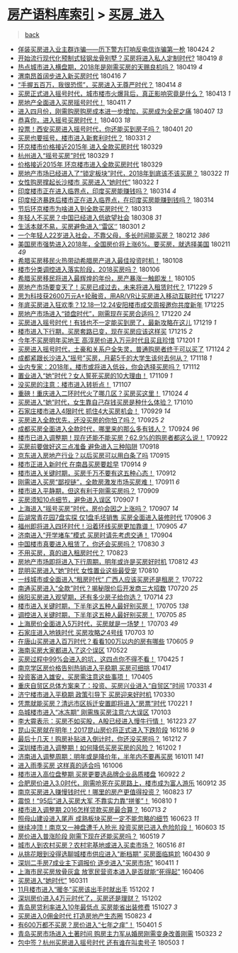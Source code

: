 [房产语料库索引](../../README.md)  > [买房_进入](买房_进入.md)
====
> [back](../README.md)

- [佯装买房进入业主群诈骗——历下警方打响反电信诈骗第一枪](http://jkwz.applinzi.com/ittc/7095560722237096966.html#%E4%BD%AF%E8%A3%85%E4%B9%B0%E6%88%BF%E8%BF%9B%E5%85%A5%E4%B8%9A%E4%B8%BB%E7%BE%A4%E8%AF%88%E9%AA%97%E2%80%94%E2%80%94%E5%8E%86%E4%B8%8B%E8%AD%A6%E6%96%B9%E6%89%93%E5%93%8D%E5%8F%8D%E7%94%B5%E4%BF%A1%E8%AF%88%E9%AA%97%E7%AC%AC%E4%B8%80%E6%9E%AA) 180424 *2* 
- [开始流行现代化预制式轻钢龙骨别墅？买房将进入私人定制时代?](http://jkwz.applinzi.com/ittc/7093630608859464721.html#%E5%BC%80%E5%A7%8B%E6%B5%81%E8%A1%8C%E7%8E%B0%E4%BB%A3%E5%8C%96%E9%A2%84%E5%88%B6%E5%BC%8F%E8%BD%BB%E9%92%A2%E9%BE%99%E9%AA%A8%E5%88%AB%E5%A2%85%EF%BC%9F%E4%B9%B0%E6%88%BF%E5%B0%86%E8%BF%9B%E5%85%A5%E7%A7%81%E4%BA%BA%E5%AE%9A%E5%88%B6%E6%97%B6%E4%BB%A3%3F) 180419 *8* 
- [热点城市进入横盘期，2018年是刚需买房的天赐良机吗？](http://jkwz.applinzi.com/ittc/7093369386566157328.html#%E7%83%AD%E7%82%B9%E5%9F%8E%E5%B8%82%E8%BF%9B%E5%85%A5%E6%A8%AA%E7%9B%98%E6%9C%9F%EF%BC%8C2018%E5%B9%B4%E6%98%AF%E5%88%9A%E9%9C%80%E4%B9%B0%E6%88%BF%E7%9A%84%E5%A4%A9%E8%B5%90%E8%89%AF%E6%9C%BA%E5%90%97%EF%BC%9F) 180419 *4* 
- [渭南昂首阔步进入新买房时代](http://jkwz.applinzi.com/ittc/7092723040431637520.html#%E6%B8%AD%E5%8D%97%E6%98%82%E9%A6%96%E9%98%94%E6%AD%A5%E8%BF%9B%E5%85%A5%E6%96%B0%E4%B9%B0%E6%88%BF%E6%97%B6%E4%BB%A3) 180416 *7* 
- [“手握五百万，我很恐慌”，买房进入无尊严时代？](http://jkwz.applinzi.com/ittc/7091788260567417866.html#%E2%80%9C%E6%89%8B%E6%8F%A1%E4%BA%94%E7%99%BE%E4%B8%87%EF%BC%8C%E6%88%91%E5%BE%88%E6%81%90%E6%85%8C%E2%80%9D%EF%BC%8C%E4%B9%B0%E6%88%BF%E8%BF%9B%E5%85%A5%E6%97%A0%E5%B0%8A%E4%B8%A5%E6%97%B6%E4%BB%A3%EF%BC%9F) 180414 *8* 
- [买房正式进入摇号时代，城市楼市火爆背后，真正影响究竟是什么？](http://jkwz.applinzi.com/ittc/7091456326003852304.html#%E4%B9%B0%E6%88%BF%E6%AD%A3%E5%BC%8F%E8%BF%9B%E5%85%A5%E6%91%87%E5%8F%B7%E6%97%B6%E4%BB%A3%EF%BC%8C%E5%9F%8E%E5%B8%82%E6%A5%BC%E5%B8%82%E7%81%AB%E7%88%86%E8%83%8C%E5%90%8E%EF%BC%8C%E7%9C%9F%E6%AD%A3%E5%BD%B1%E5%93%8D%E7%A9%B6%E7%AB%9F%E6%98%AF%E4%BB%80%E4%B9%88%EF%BC%9F) 180413 *1* 
- [房地产全面进入买房摇号时代！](http://jkwz.applinzi.com/ittc/7090726434983379975.html#%E6%88%BF%E5%9C%B0%E4%BA%A7%E5%85%A8%E9%9D%A2%E8%BF%9B%E5%85%A5%E4%B9%B0%E6%88%BF%E6%91%87%E5%8F%B7%E6%97%B6%E4%BB%A3%EF%BC%81) 180411 *7* 
- [进入四月份，刚需购房购房成本进一步增加，买房成为全民之痛](http://jkwz.applinzi.com/ittc/7089330564035511303.html#%E8%BF%9B%E5%85%A5%E5%9B%9B%E6%9C%88%E4%BB%BD%EF%BC%8C%E5%88%9A%E9%9C%80%E8%B4%AD%E6%88%BF%E8%B4%AD%E6%88%BF%E6%88%90%E6%9C%AC%E8%BF%9B%E4%B8%80%E6%AD%A5%E5%A2%9E%E5%8A%A0%EF%BC%8C%E4%B9%B0%E6%88%BF%E6%88%90%E4%B8%BA%E5%85%A8%E6%B0%91%E4%B9%8B%E7%97%9B) 180407 *13* 
- [恭喜你，进入摇号买房时代！](http://jkwz.applinzi.com/ittc/7087752600311301126.html#%E6%81%AD%E5%96%9C%E4%BD%A0%EF%BC%8C%E8%BF%9B%E5%85%A5%E6%91%87%E5%8F%B7%E4%B9%B0%E6%88%BF%E6%97%B6%E4%BB%A3%EF%BC%81) 180403 *18* 
- [投票！西安买房进入摇号时代，你还能买到房子吗？](http://jkwz.applinzi.com/ittc/7086813674809590800.html#%E6%8A%95%E7%A5%A8%EF%BC%81%E8%A5%BF%E5%AE%89%E4%B9%B0%E6%88%BF%E8%BF%9B%E5%85%A5%E6%91%87%E5%8F%B7%E6%97%B6%E4%BB%A3%EF%BC%8C%E4%BD%A0%E8%BF%98%E8%83%BD%E4%B9%B0%E5%88%B0%E6%88%BF%E5%AD%90%E5%90%97%EF%BC%9F) 180401 *20* 
- [买房也要摇号，楼市进入新套利时代？](http://jkwz.applinzi.com/ittc/7086584214051095559.html#%E4%B9%B0%E6%88%BF%E4%B9%9F%E8%A6%81%E6%91%87%E5%8F%B7%EF%BC%8C%E6%A5%BC%E5%B8%82%E8%BF%9B%E5%85%A5%E6%96%B0%E5%A5%97%E5%88%A9%E6%97%B6%E4%BB%A3%EF%BC%9F) 180331 *2* 
- [环京楼市价格接近2015年 进入全款买房时代](http://jkwz.applinzi.com/ittc/7085901556925072394.html#%E7%8E%AF%E4%BA%AC%E6%A5%BC%E5%B8%82%E4%BB%B7%E6%A0%BC%E6%8E%A5%E8%BF%912015%E5%B9%B4+%E8%BF%9B%E5%85%A5%E5%85%A8%E6%AC%BE%E4%B9%B0%E6%88%BF%E6%97%B6%E4%BB%A3) 180329  
- [杭州进入“摇号买房”时代](http://jkwz.applinzi.com/ittc/7085814724203906059.html#%E6%9D%AD%E5%B7%9E%E8%BF%9B%E5%85%A5%E2%80%9C%E6%91%87%E5%8F%B7%E4%B9%B0%E6%88%BF%E2%80%9D%E6%97%B6%E4%BB%A3) 180329 *1* 
- [价格接近2015年 环京楼市进入全款买房时代](http://jkwz.applinzi.com/ittc/7085802019304768523.html#%E4%BB%B7%E6%A0%BC%E6%8E%A5%E8%BF%912015%E5%B9%B4+%E7%8E%AF%E4%BA%AC%E6%A5%BC%E5%B8%82%E8%BF%9B%E5%85%A5%E5%85%A8%E6%AC%BE%E4%B9%B0%E6%88%BF%E6%97%B6%E4%BB%A3) 180329  
- [房地产市场已经进入了“锁定板块”时代，2018年到底该不该买房？](http://jkwz.applinzi.com/ittc/7083429880677270544.html#%E6%88%BF%E5%9C%B0%E4%BA%A7%E5%B8%82%E5%9C%BA%E5%B7%B2%E7%BB%8F%E8%BF%9B%E5%85%A5%E4%BA%86%E2%80%9C%E9%94%81%E5%AE%9A%E6%9D%BF%E5%9D%97%E2%80%9D%E6%97%B6%E4%BB%A3%EF%BC%8C2018%E5%B9%B4%E5%88%B0%E5%BA%95%E8%AF%A5%E4%B8%8D%E8%AF%A5%E4%B9%B0%E6%88%BF%EF%BC%9F) 180322 *11* 
- [女性购房撑起长沙楼市 买房进入“她时代”](http://jkwz.applinzi.com/ittc/7083359421076079633.html#%E5%A5%B3%E6%80%A7%E8%B4%AD%E6%88%BF%E6%92%91%E8%B5%B7%E9%95%BF%E6%B2%99%E6%A5%BC%E5%B8%82+%E4%B9%B0%E6%88%BF%E8%BF%9B%E5%85%A5%E2%80%9C%E5%A5%B9%E6%97%B6%E4%BB%A3%E2%80%9D) 180322 *1* 
- [印度楼市正在进入临界点，印度买房能赚钱吗？](http://jkwz.applinzi.com/ittc/7079961482421076998.html#%E5%8D%B0%E5%BA%A6%E6%A5%BC%E5%B8%82%E6%AD%A3%E5%9C%A8%E8%BF%9B%E5%85%A5%E4%B8%B4%E7%95%8C%E7%82%B9%EF%BC%8C%E5%8D%B0%E5%BA%A6%E4%B9%B0%E6%88%BF%E8%83%BD%E8%B5%9A%E9%92%B1%E5%90%97%EF%BC%9F) 180314 *4* 
- [印度经济暴跌后楼市正在进入临界点，在印度买房能赚到钱吗？](http://jkwz.applinzi.com/ittc/7080006142061446161.html#%E5%8D%B0%E5%BA%A6%E7%BB%8F%E6%B5%8E%E6%9A%B4%E8%B7%8C%E5%90%8E%E6%A5%BC%E5%B8%82%E6%AD%A3%E5%9C%A8%E8%BF%9B%E5%85%A5%E4%B8%B4%E7%95%8C%E7%82%B9%EF%BC%8C%E5%9C%A8%E5%8D%B0%E5%BA%A6%E4%B9%B0%E6%88%BF%E8%83%BD%E8%B5%9A%E5%88%B0%E9%92%B1%E5%90%97%EF%BC%9F) 180314  
- [节后环京楼市为啥进入到全款买房时代？](http://jkwz.applinzi.com/ittc/7079827878298780678.html#%E8%8A%82%E5%90%8E%E7%8E%AF%E4%BA%AC%E6%A5%BC%E5%B8%82%E4%B8%BA%E5%95%A5%E8%BF%9B%E5%85%A5%E5%88%B0%E5%85%A8%E6%AC%BE%E4%B9%B0%E6%88%BF%E6%97%B6%E4%BB%A3%EF%BC%9F) 180313  
- [年轻人不买房？中国已经进入低欲望社会](http://jkwz.applinzi.com/ittc/7078041648082977803.html#%E5%B9%B4%E8%BD%BB%E4%BA%BA%E4%B8%8D%E4%B9%B0%E6%88%BF%EF%BC%9F%E4%B8%AD%E5%9B%BD%E5%B7%B2%E7%BB%8F%E8%BF%9B%E5%85%A5%E4%BD%8E%E6%AC%B2%E6%9C%9B%E7%A4%BE%E4%BC%9A) 180308 *31* 
- [生活本就不易，买房避免进入‘’雷区‘’](http://jkwz.applinzi.com/ittc/7075099748300489738.html#%E7%94%9F%E6%B4%BB%E6%9C%AC%E5%B0%B1%E4%B8%8D%E6%98%93%EF%BC%8C%E4%B9%B0%E6%88%BF%E9%81%BF%E5%85%8D%E8%BF%9B%E5%85%A5%E2%80%98%E2%80%99%E9%9B%B7%E5%8C%BA%E2%80%98%E2%80%99) 180301 *2* 
- [一个年轻人22岁进入社会，不靠父母，多长时间能买房？](http://jkwz.applinzi.com/ittc/7069152291909534730.html#%E4%B8%80%E4%B8%AA%E5%B9%B4%E8%BD%BB%E4%BA%BA22%E5%B2%81%E8%BF%9B%E5%85%A5%E7%A4%BE%E4%BC%9A%EF%BC%8C%E4%B8%8D%E9%9D%A0%E7%88%B6%E6%AF%8D%EF%BC%8C%E5%A4%9A%E9%95%BF%E6%97%B6%E9%97%B4%E8%83%BD%E4%B9%B0%E6%88%BF%EF%BC%9F) 180212 *386* 
- [美国房市强势进入2018年，全国房价将上涨6%。要买房，就选择美国](http://jkwz.applinzi.com/ittc/7068787852794397707.html#%E7%BE%8E%E5%9B%BD%E6%88%BF%E5%B8%82%E5%BC%BA%E5%8A%BF%E8%BF%9B%E5%85%A52018%E5%B9%B4%EF%BC%8C%E5%85%A8%E5%9B%BD%E6%88%BF%E4%BB%B7%E5%B0%86%E4%B8%8A%E6%B6%A86%25%E3%80%82%E8%A6%81%E4%B9%B0%E6%88%BF%EF%BC%8C%E5%B0%B1%E9%80%89%E6%8B%A9%E7%BE%8E%E5%9B%BD) 180211 *49* 
- [希腊买房移民火热带动希腊房产进入最佳投资时机！](http://jkwz.applinzi.com/ittc/7056294018646803463.html#%E5%B8%8C%E8%85%8A%E4%B9%B0%E6%88%BF%E7%A7%BB%E6%B0%91%E7%81%AB%E7%83%AD%E5%B8%A6%E5%8A%A8%E5%B8%8C%E8%85%8A%E6%88%BF%E4%BA%A7%E8%BF%9B%E5%85%A5%E6%9C%80%E4%BD%B3%E6%8A%95%E8%B5%84%E6%97%B6%E6%9C%BA%EF%BC%81) 180108  
- [楼市分类调控进入落实阶段，2018买房吗？](http://jkwz.applinzi.com/ittc/7055427920430892049.html#%E6%A5%BC%E5%B8%82%E5%88%86%E7%B1%BB%E8%B0%83%E6%8E%A7%E8%BF%9B%E5%85%A5%E8%90%BD%E5%AE%9E%E9%98%B6%E6%AE%B5%EF%BC%8C2018%E4%B9%B0%E6%88%BF%E5%90%97%EF%BC%9F) 180106  
- [希腊买房移民将进入最辉煌的年份，房产暴涨一触即发！](http://jkwz.applinzi.com/ittc/7055160868143105034.html#%E5%B8%8C%E8%85%8A%E4%B9%B0%E6%88%BF%E7%A7%BB%E6%B0%91%E5%B0%86%E8%BF%9B%E5%85%A5%E6%9C%80%E8%BE%89%E7%85%8C%E7%9A%84%E5%B9%B4%E4%BB%BD%EF%BC%8C%E6%88%BF%E4%BA%A7%E6%9A%B4%E6%B6%A8%E4%B8%80%E8%A7%A6%E5%8D%B3%E5%8F%91%EF%BC%81) 180105  
- [房地产市场要变天了！买房已成过去，未来将进入租赁时代？](http://jkwz.applinzi.com/ittc/7052421722106512401.html#%E6%88%BF%E5%9C%B0%E4%BA%A7%E5%B8%82%E5%9C%BA%E8%A6%81%E5%8F%98%E5%A4%A9%E4%BA%86%EF%BC%81%E4%B9%B0%E6%88%BF%E5%B7%B2%E6%88%90%E8%BF%87%E5%8E%BB%EF%BC%8C%E6%9C%AA%E6%9D%A5%E5%B0%86%E8%BF%9B%E5%85%A5%E7%A7%9F%E8%B5%81%E6%97%B6%E4%BB%A3%EF%BC%9F) 171229 *5* 
- [思为科技获2600万元A+轮融资，用AR/VR让买房进入移动互联时代](http://jkwz.applinzi.com/ittc/7051811915330749457.html#%E6%80%9D%E4%B8%BA%E7%A7%91%E6%8A%80%E8%8E%B72600%E4%B8%87%E5%85%83A%2B%E8%BD%AE%E8%9E%8D%E8%B5%84%EF%BC%8C%E7%94%A8AR%2FVR%E8%AE%A9%E4%B9%B0%E6%88%BF%E8%BF%9B%E5%85%A5%E7%A7%BB%E5%8A%A8%E4%BA%92%E8%81%94%E6%97%B6%E4%BB%A3) 171227  
- [年底买房进入狂欢季？12.18—12.24安阳楼市成交周报邀你共度新年](http://jkwz.applinzi.com/ittc/7051077155981624336.html#%E5%B9%B4%E5%BA%95%E4%B9%B0%E6%88%BF%E8%BF%9B%E5%85%A5%E7%8B%82%E6%AC%A2%E5%AD%A3%EF%BC%9F12.18%E2%80%9412.24%E5%AE%89%E9%98%B3%E6%A5%BC%E5%B8%82%E6%88%90%E4%BA%A4%E5%91%A8%E6%8A%A5%E9%82%80%E4%BD%A0%E5%85%B1%E5%BA%A6%E6%96%B0%E5%B9%B4) 171225  
- [房地产市场进入“锁盘时代”，刚需现在买房合适吗？](http://jkwz.applinzi.com/ittc/7048749240782685201.html#%E6%88%BF%E5%9C%B0%E4%BA%A7%E5%B8%82%E5%9C%BA%E8%BF%9B%E5%85%A5%E2%80%9C%E9%94%81%E7%9B%98%E6%97%B6%E4%BB%A3%E2%80%9D%EF%BC%8C%E5%88%9A%E9%9C%80%E7%8E%B0%E5%9C%A8%E4%B9%B0%E6%88%BF%E5%90%88%E9%80%82%E5%90%97%EF%BC%9F) 171220 *24* 
- [买房进入摇号时代！有钱也不一定能买到房了，最新攻略在这儿](http://jkwz.applinzi.com/ittc/7048803417177195537.html#%E4%B9%B0%E6%88%BF%E8%BF%9B%E5%85%A5%E6%91%87%E5%8F%B7%E6%97%B6%E4%BB%A3%EF%BC%81%E6%9C%89%E9%92%B1%E4%B9%9F%E4%B8%8D%E4%B8%80%E5%AE%9A%E8%83%BD%E4%B9%B0%E5%88%B0%E6%88%BF%E4%BA%86%EF%BC%8C%E6%9C%80%E6%96%B0%E6%94%BB%E7%95%A5%E5%9C%A8%E8%BF%99%E5%84%BF) 171219 *1* 
- [楼市进入下行期，买房套路已变，现在买房应该这样买](http://jkwz.applinzi.com/ittc/7047326022632997904.html#%E6%A5%BC%E5%B8%82%E8%BF%9B%E5%85%A5%E4%B8%8B%E8%A1%8C%E6%9C%9F%EF%BC%8C%E4%B9%B0%E6%88%BF%E5%A5%97%E8%B7%AF%E5%B7%B2%E5%8F%98%EF%BC%8C%E7%8E%B0%E5%9C%A8%E4%B9%B0%E6%88%BF%E5%BA%94%E8%AF%A5%E8%BF%99%E6%A0%B7%E4%B9%B0) 171215 *2* 
- [今年不买房明年买地王 高淳房价进入万元时代且买且珍惜](http://jkwz.applinzi.com/ittc/7042052443561526288.html#%E4%BB%8A%E5%B9%B4%E4%B8%8D%E4%B9%B0%E6%88%BF%E6%98%8E%E5%B9%B4%E4%B9%B0%E5%9C%B0%E7%8E%8B+%E9%AB%98%E6%B7%B3%E6%88%BF%E4%BB%B7%E8%BF%9B%E5%85%A5%E4%B8%87%E5%85%83%E6%97%B6%E4%BB%A3%E4%B8%94%E4%B9%B0%E4%B8%94%E7%8F%8D%E6%83%9C) 171201 *1* 
- [买房进入摇号时代，土豪和关系户全失灵，普通购房者终于可以买了](http://jkwz.applinzi.com/ittc/7039574722398913552.html#%E4%B9%B0%E6%88%BF%E8%BF%9B%E5%85%A5%E6%91%87%E5%8F%B7%E6%97%B6%E4%BB%A3%EF%BC%8C%E5%9C%9F%E8%B1%AA%E5%92%8C%E5%85%B3%E7%B3%BB%E6%88%B7%E5%85%A8%E5%A4%B1%E7%81%B5%EF%BC%8C%E6%99%AE%E9%80%9A%E8%B4%AD%E6%88%BF%E8%80%85%E7%BB%88%E4%BA%8E%E5%8F%AF%E4%BB%A5%E4%B9%B0%E4%BA%86) 171124 *2* 
- [成都紧跟长沙进入“摇号”买房，月薪5千的大学生该何去何从？](http://jkwz.applinzi.com/ittc/7036912177515070481.html#%E6%88%90%E9%83%BD%E7%B4%A7%E8%B7%9F%E9%95%BF%E6%B2%99%E8%BF%9B%E5%85%A5%E2%80%9C%E6%91%87%E5%8F%B7%E2%80%9D%E4%B9%B0%E6%88%BF%EF%BC%8C%E6%9C%88%E8%96%AA5%E5%8D%83%E7%9A%84%E5%A4%A7%E5%AD%A6%E7%94%9F%E8%AF%A5%E4%BD%95%E5%8E%BB%E4%BD%95%E4%BB%8E%EF%BC%9F) 171118 *1* 
- [业内专家：2018年，楼市或将进入低谷，你会选择买房吗？](http://jkwz.applinzi.com/ittc/7035113680377742352.html#%E4%B8%9A%E5%86%85%E4%B8%93%E5%AE%B6%EF%BC%9A2018%E5%B9%B4%EF%BC%8C%E6%A5%BC%E5%B8%82%E6%88%96%E5%B0%86%E8%BF%9B%E5%85%A5%E4%BD%8E%E8%B0%B7%EF%BC%8C%E4%BD%A0%E4%BC%9A%E9%80%89%E6%8B%A9%E4%B9%B0%E6%88%BF%E5%90%97%EF%BC%9F) 171112  
- [置业进入“她”时代？女人誓死买房的10大理由！](http://jkwz.applinzi.com/ittc/7033946566895862801.html#%E7%BD%AE%E4%B8%9A%E8%BF%9B%E5%85%A5%E2%80%9C%E5%A5%B9%E2%80%9D%E6%97%B6%E4%BB%A3%EF%BC%9F%E5%A5%B3%E4%BA%BA%E8%AA%93%E6%AD%BB%E4%B9%B0%E6%88%BF%E7%9A%8410%E5%A4%A7%E7%90%86%E7%94%B1%EF%BC%81) 171109 *1* 
- [没买房的注意：楼市进入转折点！](http://jkwz.applinzi.com/ittc/7033161962802906129.html#%E6%B2%A1%E4%B9%B0%E6%88%BF%E7%9A%84%E6%B3%A8%E6%84%8F%EF%BC%9A%E6%A5%BC%E5%B8%82%E8%BF%9B%E5%85%A5%E8%BD%AC%E6%8A%98%E7%82%B9%EF%BC%81) 171107  
- [重磅！重庆进入二环时代火了哪几区？买房买这里！](http://jkwz.applinzi.com/ittc/7027994352759079952.html#%E9%87%8D%E7%A3%85%EF%BC%81%E9%87%8D%E5%BA%86%E8%BF%9B%E5%85%A5%E4%BA%8C%E7%8E%AF%E6%97%B6%E4%BB%A3%E7%81%AB%E4%BA%86%E5%93%AA%E5%87%A0%E5%8C%BA%EF%BC%9F%E4%B9%B0%E6%88%BF%E4%B9%B0%E8%BF%99%E9%87%8C%EF%BC%81) 171024 *4* 
- [买房进入“她”时代，女生靠自己存钱买房是种什么体验？](http://jkwz.applinzi.com/ittc/7022891779337225233.html#%E4%B9%B0%E6%88%BF%E8%BF%9B%E5%85%A5%E2%80%9C%E5%A5%B9%E2%80%9D%E6%97%B6%E4%BB%A3%EF%BC%8C%E5%A5%B3%E7%94%9F%E9%9D%A0%E8%87%AA%E5%B7%B1%E5%AD%98%E9%92%B1%E4%B9%B0%E6%88%BF%E6%98%AF%E7%A7%8D%E4%BB%80%E4%B9%88%E4%BD%93%E9%AA%8C%EF%BC%9F) 171010  
- [石家庄楼市进入4限时代 抓住4大买房机会！](http://jkwz.applinzi.com/ittc/7018655779543057425.html#%E7%9F%B3%E5%AE%B6%E5%BA%84%E6%A5%BC%E5%B8%82%E8%BF%9B%E5%85%A54%E9%99%90%E6%97%B6%E4%BB%A3+%E6%8A%93%E4%BD%8F4%E5%A4%A7%E4%B9%B0%E6%88%BF%E6%9C%BA%E4%BC%9A%EF%BC%81) 170929 *14* 
- [买房进入全款优先，还没买房的你怕了吗？](http://jkwz.applinzi.com/ittc/7017180309941142544.html#%E4%B9%B0%E6%88%BF%E8%BF%9B%E5%85%A5%E5%85%A8%E6%AC%BE%E4%BC%98%E5%85%88%EF%BC%8C%E8%BF%98%E6%B2%A1%E4%B9%B0%E6%88%BF%E7%9A%84%E4%BD%A0%E6%80%95%E4%BA%86%E5%90%97%EF%BC%9F) 170925 *2* 
- [成都买房全面进入全款时代，哪里来的那么多有钱人？](http://jkwz.applinzi.com/ittc/7016968184287200273.html#%E6%88%90%E9%83%BD%E4%B9%B0%E6%88%BF%E5%85%A8%E9%9D%A2%E8%BF%9B%E5%85%A5%E5%85%A8%E6%AC%BE%E6%97%B6%E4%BB%A3%EF%BC%8C%E5%93%AA%E9%87%8C%E6%9D%A5%E7%9A%84%E9%82%A3%E4%B9%88%E5%A4%9A%E6%9C%89%E9%92%B1%E4%BA%BA%EF%BC%9F) 170924 *96* 
- [楼市已进入调整期！现在还能不能买房？62.9%的购房者都这么说！](http://jkwz.applinzi.com/ittc/7016207353685476368.html#%E6%A5%BC%E5%B8%82%E5%B7%B2%E8%BF%9B%E5%85%A5%E8%B0%83%E6%95%B4%E6%9C%9F%EF%BC%81%E7%8E%B0%E5%9C%A8%E8%BF%98%E8%83%BD%E4%B8%8D%E8%83%BD%E4%B9%B0%E6%88%BF%EF%BC%9F62.9%25%E7%9A%84%E8%B4%AD%E6%88%BF%E8%80%85%E9%83%BD%E8%BF%99%E4%B9%88%E8%AF%B4%EF%BC%81) 170922  
- [买房前要做好这三点准备 避免进入三种陷阱](http://jkwz.applinzi.com/ittc/7014583523976152081.html#%E4%B9%B0%E6%88%BF%E5%89%8D%E8%A6%81%E5%81%9A%E5%A5%BD%E8%BF%99%E4%B8%89%E7%82%B9%E5%87%86%E5%A4%87+%E9%81%BF%E5%85%8D%E8%BF%9B%E5%85%A5%E4%B8%89%E7%A7%8D%E9%99%B7%E9%98%B1) 170918  
- [京东进入房地产行业？以后买房可以用白条了吗](http://jkwz.applinzi.com/ittc/7013666929225761809.html#%E4%BA%AC%E4%B8%9C%E8%BF%9B%E5%85%A5%E6%88%BF%E5%9C%B0%E4%BA%A7%E8%A1%8C%E4%B8%9A%EF%BC%9F%E4%BB%A5%E5%90%8E%E4%B9%B0%E6%88%BF%E5%8F%AF%E4%BB%A5%E7%94%A8%E7%99%BD%E6%9D%A1%E4%BA%86%E5%90%97) 170915  
- [楼市正进入新时代 在南昌买房要趁早](http://jkwz.applinzi.com/ittc/7013175975083508752.html#%E6%A5%BC%E5%B8%82%E6%AD%A3%E8%BF%9B%E5%85%A5%E6%96%B0%E6%97%B6%E4%BB%A3+%E5%9C%A8%E5%8D%97%E6%98%8C%E4%B9%B0%E6%88%BF%E8%A6%81%E8%B6%81%E6%97%A9) 170914 *9* 
- [楼市进入关键时期，买房千万不要有这五种心态！](http://jkwz.applinzi.com/ittc/7012439747983835920.html#%E6%A5%BC%E5%B8%82%E8%BF%9B%E5%85%A5%E5%85%B3%E9%94%AE%E6%97%B6%E6%9C%9F%EF%BC%8C%E4%B9%B0%E6%88%BF%E5%8D%83%E4%B8%87%E4%B8%8D%E8%A6%81%E6%9C%89%E8%BF%99%E4%BA%94%E7%A7%8D%E5%BF%83%E6%80%81%EF%BC%81) 170912  
- [刚需进入买房“鄙视链”，全款房激发市场买房难！](http://jkwz.applinzi.com/ittc/7012001306422805521.html#%E5%88%9A%E9%9C%80%E8%BF%9B%E5%85%A5%E4%B9%B0%E6%88%BF%E2%80%9C%E9%84%99%E8%A7%86%E9%93%BE%E2%80%9D%EF%BC%8C%E5%85%A8%E6%AC%BE%E6%88%BF%E6%BF%80%E5%8F%91%E5%B8%82%E5%9C%BA%E4%B9%B0%E6%88%BF%E9%9A%BE%EF%BC%81) 170911 *6* 
- [楼市进入平静期，但这有利于刚需买房吗？](http://jkwz.applinzi.com/ittc/7011224148301579025.html#%E6%A5%BC%E5%B8%82%E8%BF%9B%E5%85%A5%E5%B9%B3%E9%9D%99%E6%9C%9F%EF%BC%8C%E4%BD%86%E8%BF%99%E6%9C%89%E5%88%A9%E4%BA%8E%E5%88%9A%E9%9C%80%E4%B9%B0%E6%88%BF%E5%90%97%EF%BC%9F) 170909  
- [买房须知10点细节，避免进入误区](http://jkwz.applinzi.com/ittc/7010624658507039760.html#%E4%B9%B0%E6%88%BF%E9%A1%BB%E7%9F%A510%E7%82%B9%E7%BB%86%E8%8A%82%EF%BC%8C%E9%81%BF%E5%85%8D%E8%BF%9B%E5%85%A5%E8%AF%AF%E5%8C%BA) 170907 *1* 
- [上海进入“摇号买房”时代，房价会因之上涨吗？](http://jkwz.applinzi.com/ittc/7010124228438000656.html#%E4%B8%8A%E6%B5%B7%E8%BF%9B%E5%85%A5%E2%80%9C%E6%91%87%E5%8F%B7%E4%B9%B0%E6%88%BF%E2%80%9D%E6%97%B6%E4%BB%A3%EF%BC%8C%E6%88%BF%E4%BB%B7%E4%BC%9A%E5%9B%A0%E4%B9%8B%E4%B8%8A%E6%B6%A8%E5%90%97%EF%BC%9F) 170907 *14* 
- [后湖常青花园7盘实探 仅1盘毛坯销售 买房全面进入装修时代](http://jkwz.applinzi.com/ittc/7010129608035550224.html#%E5%90%8E%E6%B9%96%E5%B8%B8%E9%9D%92%E8%8A%B1%E5%9B%AD7%E7%9B%98%E5%AE%9E%E6%8E%A2+%E4%BB%851%E7%9B%98%E6%AF%9B%E5%9D%AF%E9%94%80%E5%94%AE+%E4%B9%B0%E6%88%BF%E5%85%A8%E9%9D%A2%E8%BF%9B%E5%85%A5%E8%A3%85%E4%BF%AE%E6%97%B6%E4%BB%A3) 170906 *3* 
- [福州即将进入四环时代！沿着环线买房更加靠谱！](http://jkwz.applinzi.com/ittc/7009889793172046865.html#%E7%A6%8F%E5%B7%9E%E5%8D%B3%E5%B0%86%E8%BF%9B%E5%85%A5%E5%9B%9B%E7%8E%AF%E6%97%B6%E4%BB%A3%EF%BC%81%E6%B2%BF%E7%9D%80%E7%8E%AF%E7%BA%BF%E4%B9%B0%E6%88%BF%E6%9B%B4%E5%8A%A0%E9%9D%A0%E8%B0%B1%EF%BC%81) 170905 *47* 
- [济南进入“开学堵车”模式 买房时请先考虑交通！](http://jkwz.applinzi.com/ittc/7009477927580992529.html#%E6%B5%8E%E5%8D%97%E8%BF%9B%E5%85%A5%E2%80%9C%E5%BC%80%E5%AD%A6%E5%A0%B5%E8%BD%A6%E2%80%9D%E6%A8%A1%E5%BC%8F+%E4%B9%B0%E6%88%BF%E6%97%B6%E8%AF%B7%E5%85%88%E8%80%83%E8%99%91%E4%BA%A4%E9%80%9A%EF%BC%81) 170904  
- [中国楼市真要进入租赁了，你还会买房吗？](http://jkwz.applinzi.com/ittc/7007542809085871120.html#%E4%B8%AD%E5%9B%BD%E6%A5%BC%E5%B8%82%E7%9C%9F%E8%A6%81%E8%BF%9B%E5%85%A5%E7%A7%9F%E8%B5%81%E4%BA%86%EF%BC%8C%E4%BD%A0%E8%BF%98%E4%BC%9A%E4%B9%B0%E6%88%BF%E5%90%97%EF%BC%9F) 170830 *3* 
- [不用买房，真的进入租房时代？](http://jkwz.applinzi.com/ittc/7005123845357569041.html#%E4%B8%8D%E7%94%A8%E4%B9%B0%E6%88%BF%EF%BC%8C%E7%9C%9F%E7%9A%84%E8%BF%9B%E5%85%A5%E7%A7%9F%E6%88%BF%E6%97%B6%E4%BB%A3%EF%BC%9F) 170823  
- [房地产市场即将进入下行周期，明年或许是买房好时机](http://jkwz.applinzi.com/ittc/7000857563074397201.html#%E6%88%BF%E5%9C%B0%E4%BA%A7%E5%B8%82%E5%9C%BA%E5%8D%B3%E5%B0%86%E8%BF%9B%E5%85%A5%E4%B8%8B%E8%A1%8C%E5%91%A8%E6%9C%9F%EF%BC%8C%E6%98%8E%E5%B9%B4%E6%88%96%E8%AE%B8%E6%98%AF%E4%B9%B0%E6%88%BF%E5%A5%BD%E6%97%B6%E6%9C%BA) 170812 *43* 
- [昆明买房进入“她”时代 女性置业这些最受宠](http://jkwz.applinzi.com/ittc/7000197171159499793.html#%E6%98%86%E6%98%8E%E4%B9%B0%E6%88%BF%E8%BF%9B%E5%85%A5%E2%80%9C%E5%A5%B9%E2%80%9D%E6%97%B6%E4%BB%A3+%E5%A5%B3%E6%80%A7%E7%BD%AE%E4%B8%9A%E8%BF%99%E4%BA%9B%E6%9C%80%E5%8F%97%E5%AE%A0) 170810  
- [一线城市或全面进入“租房时代” 广西人应该买房还是租房？](http://jkwz.applinzi.com/ittc/6993019364725752849.html#%E4%B8%80%E7%BA%BF%E5%9F%8E%E5%B8%82%E6%88%96%E5%85%A8%E9%9D%A2%E8%BF%9B%E5%85%A5%E2%80%9C%E7%A7%9F%E6%88%BF%E6%97%B6%E4%BB%A3%E2%80%9D+%E5%B9%BF%E8%A5%BF%E4%BA%BA%E5%BA%94%E8%AF%A5%E4%B9%B0%E6%88%BF%E8%BF%98%E6%98%AF%E7%A7%9F%E6%88%BF%EF%BC%9F) 170722  
- [南通买房进入“全款”时代？揭秘限价后开发商三大招数](http://jkwz.applinzi.com/ittc/6992342452663747601.html#%E5%8D%97%E9%80%9A%E4%B9%B0%E6%88%BF%E8%BF%9B%E5%85%A5%E2%80%9C%E5%85%A8%E6%AC%BE%E2%80%9D%E6%97%B6%E4%BB%A3%EF%BC%9F%E6%8F%AD%E7%A7%98%E9%99%90%E4%BB%B7%E5%90%8E%E5%BC%80%E5%8F%91%E5%95%86%E4%B8%89%E5%A4%A7%E6%8B%9B%E6%95%B0) 170720 *25* 
- [绵阳买房进入观望期，还有多少房子给你选？](http://jkwz.applinzi.com/ittc/6990108469922104336.html#%E7%BB%B5%E9%98%B3%E4%B9%B0%E6%88%BF%E8%BF%9B%E5%85%A5%E8%A7%82%E6%9C%9B%E6%9C%9F%EF%BC%8C%E8%BF%98%E6%9C%89%E5%A4%9A%E5%B0%91%E6%88%BF%E5%AD%90%E7%BB%99%E4%BD%A0%E9%80%89%EF%BC%9F) 170714 *23* 
- [楼市进入关键时期，下半年这五种人最好别买房！](http://jkwz.applinzi.com/ittc/6986872307283657732.html#%E6%A5%BC%E5%B8%82%E8%BF%9B%E5%85%A5%E5%85%B3%E9%94%AE%E6%97%B6%E6%9C%9F%EF%BC%8C%E4%B8%8B%E5%8D%8A%E5%B9%B4%E8%BF%99%E4%BA%94%E7%A7%8D%E4%BA%BA%E6%9C%80%E5%A5%BD%E5%88%AB%E4%B9%B0%E6%88%BF%EF%BC%81) 170705 *138* 
- [调控进入关键时期，下半年这五种人最好别买房！](http://jkwz.applinzi.com/ittc/6986870405951128580.html#%E8%B0%83%E6%8E%A7%E8%BF%9B%E5%85%A5%E5%85%B3%E9%94%AE%E6%97%B6%E6%9C%9F%EF%BC%8C%E4%B8%8B%E5%8D%8A%E5%B9%B4%E8%BF%99%E4%BA%94%E7%A7%8D%E4%BA%BA%E6%9C%80%E5%A5%BD%E5%88%AB%E4%B9%B0%E6%88%BF%EF%BC%81) 170705 *85* 
- [上海房价全面进入5万时代，买房就是一场梦！](http://jkwz.applinzi.com/ittc/6986123523725460484.html#%E4%B8%8A%E6%B5%B7%E6%88%BF%E4%BB%B7%E5%85%A8%E9%9D%A2%E8%BF%9B%E5%85%A55%E4%B8%87%E6%97%B6%E4%BB%A3%EF%BC%8C%E4%B9%B0%E6%88%BF%E5%B0%B1%E6%98%AF%E4%B8%80%E5%9C%BA%E6%A2%A6%EF%BC%81) 170703 *49* 
- [石家庄进入地铁时代 买房攻略之4号线](http://jkwz.applinzi.com/ittc/6985856083103843332.html#%E7%9F%B3%E5%AE%B6%E5%BA%84%E8%BF%9B%E5%85%A5%E5%9C%B0%E9%93%81%E6%97%B6%E4%BB%A3+%E4%B9%B0%E6%88%BF%E6%94%BB%E7%95%A5%E4%B9%8B4%E5%8F%B7%E7%BA%BF) 170703 *10* 
- [在唐山买房进入百万时代？看看100万以内的房有哪些](http://jkwz.applinzi.com/ittc/6975619793414521860.html#%E5%9C%A8%E5%94%90%E5%B1%B1%E4%B9%B0%E6%88%BF%E8%BF%9B%E5%85%A5%E7%99%BE%E4%B8%87%E6%97%B6%E4%BB%A3%EF%BC%9F%E7%9C%8B%E7%9C%8B100%E4%B8%87%E4%BB%A5%E5%86%85%E7%9A%84%E6%88%BF%E6%9C%89%E5%93%AA%E4%BA%9B) 170605 *9* 
- [海南买房大家都进入了这个误区](http://jkwz.applinzi.com/ittc/6970451912431240196.html#%E6%B5%B7%E5%8D%97%E4%B9%B0%E6%88%BF%E5%A4%A7%E5%AE%B6%E9%83%BD%E8%BF%9B%E5%85%A5%E4%BA%86%E8%BF%99%E4%B8%AA%E8%AF%AF%E5%8C%BA) 170522  
- [买房过程中99%会进入的坑，这四点你不得不看！](http://jkwz.applinzi.com/ittc/6960407058670158853.html#%E4%B9%B0%E6%88%BF%E8%BF%87%E7%A8%8B%E4%B8%AD99%25%E4%BC%9A%E8%BF%9B%E5%85%A5%E7%9A%84%E5%9D%91%EF%BC%8C%E8%BF%99%E5%9B%9B%E7%82%B9%E4%BD%A0%E4%B8%8D%E5%BE%97%E4%B8%8D%E7%9C%8B%EF%BC%81) 170425 *1* 
- [南京学区房价格告别热销进入平稳期 买房可细挑](http://jkwz.applinzi.com/ittc/6957548443672249349.html#%E5%8D%97%E4%BA%AC%E5%AD%A6%E5%8C%BA%E6%88%BF%E4%BB%B7%E6%A0%BC%E5%91%8A%E5%88%AB%E7%83%AD%E9%94%80%E8%BF%9B%E5%85%A5%E5%B9%B3%E7%A8%B3%E6%9C%9F+%E4%B9%B0%E6%88%BF%E5%8F%AF%E7%BB%86%E6%8C%91) 170417  
- [投资客进入雄安，买房需注意这些事项！](http://jkwz.applinzi.com/ittc/6952998250704536580.html#%E6%8A%95%E8%B5%84%E5%AE%A2%E8%BF%9B%E5%85%A5%E9%9B%84%E5%AE%89%EF%BC%8C%E4%B9%B0%E6%88%BF%E9%9C%80%E6%B3%A8%E6%84%8F%E8%BF%99%E4%BA%9B%E4%BA%8B%E9%A1%B9%EF%BC%81) 170405  
- [重庆自贸区总体方案来了：投资、买房兴业进入“自贸区”时间](http://jkwz.applinzi.com/ittc/6951253218515502084.html#%E9%87%8D%E5%BA%86%E8%87%AA%E8%B4%B8%E5%8C%BA%E6%80%BB%E4%BD%93%E6%96%B9%E6%A1%88%E6%9D%A5%E4%BA%86%EF%BC%9A%E6%8A%95%E8%B5%84%E3%80%81%E4%B9%B0%E6%88%BF%E5%85%B4%E4%B8%9A%E8%BF%9B%E5%85%A5%E2%80%9C%E8%87%AA%E8%B4%B8%E5%8C%BA%E2%80%9D%E6%97%B6%E9%97%B4) 170331 *4* 
- [济宁楼市进入平稳期 政策引导下 买房迎来好时机](http://jkwz.applinzi.com/ittc/6950748984363713540.html#%E6%B5%8E%E5%AE%81%E6%A5%BC%E5%B8%82%E8%BF%9B%E5%85%A5%E5%B9%B3%E7%A8%B3%E6%9C%9F+%E6%94%BF%E7%AD%96%E5%BC%95%E5%AF%BC%E4%B8%8B+%E4%B9%B0%E6%88%BF%E8%BF%8E%E6%9D%A5%E5%A5%BD%E6%97%B6%E6%9C%BA) 170330  
- [凭票就能买房？清远市区拆迁安置即将进入“房票”时代](http://jkwz.applinzi.com/ittc/6936992464450880517.html#%E5%87%AD%E7%A5%A8%E5%B0%B1%E8%83%BD%E4%B9%B0%E6%88%BF%EF%BC%9F%E6%B8%85%E8%BF%9C%E5%B8%82%E5%8C%BA%E6%8B%86%E8%BF%81%E5%AE%89%E7%BD%AE%E5%8D%B3%E5%B0%86%E8%BF%9B%E5%85%A5%E2%80%9C%E6%88%BF%E7%A5%A8%E2%80%9D%E6%97%B6%E4%BB%A3) 170221 *1* 
- [岛城楼市进入“冰冻期” 刚需族买房注意六大误区](http://jkwz.applinzi.com/ittc/6918570655565218820.html#%E5%B2%9B%E5%9F%8E%E6%A5%BC%E5%B8%82%E8%BF%9B%E5%85%A5%E2%80%9C%E5%86%B0%E5%86%BB%E6%9C%9F%E2%80%9D+%E5%88%9A%E9%9C%80%E6%97%8F%E4%B9%B0%E6%88%BF%E6%B3%A8%E6%84%8F%E5%85%AD%E5%A4%A7%E8%AF%AF%E5%8C%BA) 170103  
- [李大霄表示：买房不如买股，A股已经进入慢牛行情！](http://jkwz.applinzi.com/ittc/6914852196041884677.html#%E6%9D%8E%E5%A4%A7%E9%9C%84%E8%A1%A8%E7%A4%BA%EF%BC%9A%E4%B9%B0%E6%88%BF%E4%B8%8D%E5%A6%82%E4%B9%B0%E8%82%A1%EF%BC%8CA%E8%82%A1%E5%B7%B2%E7%BB%8F%E8%BF%9B%E5%85%A5%E6%85%A2%E7%89%9B%E8%A1%8C%E6%83%85%EF%BC%81) 161223 *27* 
- [昆山买房就在明年！2017昆山房价将正式进入下跌阶段](http://jkwz.applinzi.com/ittc/6912154281615819781.html#%E6%98%86%E5%B1%B1%E4%B9%B0%E6%88%BF%E5%B0%B1%E5%9C%A8%E6%98%8E%E5%B9%B4%EF%BC%812017%E6%98%86%E5%B1%B1%E6%88%BF%E4%BB%B7%E5%B0%86%E6%AD%A3%E5%BC%8F%E8%BF%9B%E5%85%A5%E4%B8%8B%E8%B7%8C%E9%98%B6%E6%AE%B5) 161216 *9* 
- [最后十几天！购房补贴进入倒计时，你还没买房吗？](http://jkwz.applinzi.com/ittc/6910767036262515716.html#%E6%9C%80%E5%90%8E%E5%8D%81%E5%87%A0%E5%A4%A9%EF%BC%81%E8%B4%AD%E6%88%BF%E8%A1%A5%E8%B4%B4%E8%BF%9B%E5%85%A5%E5%80%92%E8%AE%A1%E6%97%B6%EF%BC%8C%E4%BD%A0%E8%BF%98%E6%B2%A1%E4%B9%B0%E6%88%BF%E5%90%97%EF%BC%9F) 161212 *7* 
- [深圳楼市进入调整期！如何降低买房买房的风险？](http://jkwz.applinzi.com/ittc/6907105115889992709.html#%E6%B7%B1%E5%9C%B3%E6%A5%BC%E5%B8%82%E8%BF%9B%E5%85%A5%E8%B0%83%E6%95%B4%E6%9C%9F%EF%BC%81%E5%A6%82%E4%BD%95%E9%99%8D%E4%BD%8E%E4%B9%B0%E6%88%BF%E4%B9%B0%E6%88%BF%E7%9A%84%E9%A3%8E%E9%99%A9%EF%BC%9F) 161202 *1* 
- [济南进入调整周期：明年或是降价年，半年内不要再买房](http://jkwz.applinzi.com/ittc/6887518328909726725.html#%E6%B5%8E%E5%8D%97%E8%BF%9B%E5%85%A5%E8%B0%83%E6%95%B4%E5%91%A8%E6%9C%9F%EF%BC%9A%E6%98%8E%E5%B9%B4%E6%88%96%E6%98%AF%E9%99%8D%E4%BB%B7%E5%B9%B4%EF%BC%8C%E5%8D%8A%E5%B9%B4%E5%86%85%E4%B8%8D%E8%A6%81%E5%86%8D%E4%B9%B0%E6%88%BF) 161011 *141* 
- [进入雨季买房  这样真的适合吗](http://jkwz.applinzi.com/ittc/6885906909747479557.html#%E8%BF%9B%E5%85%A5%E9%9B%A8%E5%AD%A3%E4%B9%B0%E6%88%BF++%E8%BF%99%E6%A0%B7%E7%9C%9F%E7%9A%84%E9%80%82%E5%90%88%E5%90%97) 161006  
- [楼市进入高位盘整期 买房更要选品牌企业品质楼盘](http://jkwz.applinzi.com/ittc/6880594840802296836.html#%E6%A5%BC%E5%B8%82%E8%BF%9B%E5%85%A5%E9%AB%98%E4%BD%8D%E7%9B%98%E6%95%B4%E6%9C%9F+%E4%B9%B0%E6%88%BF%E6%9B%B4%E8%A6%81%E9%80%89%E5%93%81%E7%89%8C%E4%BC%81%E4%B8%9A%E5%93%81%E8%B4%A8%E6%A5%BC%E7%9B%98) 160922 *2* 
- [合肥房价进入3.0时代，刚需呛死在买房路上，楼市成为富人游乐](http://jkwz.applinzi.com/ittc/6877077604204545028.html#%E5%90%88%E8%82%A5%E6%88%BF%E4%BB%B7%E8%BF%9B%E5%85%A53.0%E6%97%B6%E4%BB%A3%EF%BC%8C%E5%88%9A%E9%9C%80%E5%91%9B%E6%AD%BB%E5%9C%A8%E4%B9%B0%E6%88%BF%E8%B7%AF%E4%B8%8A%EF%BC%8C%E6%A5%BC%E5%B8%82%E6%88%90%E4%B8%BA%E5%AF%8C%E4%BA%BA%E6%B8%B8%E4%B9%90) 160912 *35* 
- [南京买房进入赚慢钱时代！哪里的房产更值得投资？](http://jkwz.applinzi.com/ittc/6869659032591270916.html#%E5%8D%97%E4%BA%AC%E4%B9%B0%E6%88%BF%E8%BF%9B%E5%85%A5%E8%B5%9A%E6%85%A2%E9%92%B1%E6%97%B6%E4%BB%A3%EF%BC%81%E5%93%AA%E9%87%8C%E7%9A%84%E6%88%BF%E4%BA%A7%E6%9B%B4%E5%80%BC%E5%BE%97%E6%8A%95%E8%B5%84%EF%BC%9F) 160823 *17* 
- [震惊！“95后”进入买房大军 不靠实力靠“拼爹”！](http://jkwz.applinzi.com/ittc/6864785816148247557.html#%E9%9C%87%E6%83%8A%EF%BC%81%E2%80%9C95%E5%90%8E%E2%80%9D%E8%BF%9B%E5%85%A5%E4%B9%B0%E6%88%BF%E5%A4%A7%E5%86%9B+%E4%B8%8D%E9%9D%A0%E5%AE%9E%E5%8A%9B%E9%9D%A0%E2%80%9C%E6%8B%BC%E7%88%B9%E2%80%9D%EF%BC%81) 160810 *1* 
- [楼市进入调整期 2016怎样贷款买房最合算？](http://jkwz.applinzi.com/ittc/6854405961661547525.html#%E6%A5%BC%E5%B8%82%E8%BF%9B%E5%85%A5%E8%B0%83%E6%95%B4%E6%9C%9F+2016%E6%80%8E%E6%A0%B7%E8%B4%B7%E6%AC%BE%E4%B9%B0%E6%88%BF%E6%9C%80%E5%90%88%E7%AE%97%EF%BC%9F) 160713 *2* 
- [照母山建设进入尾声 成熟板块买房一定不能忽略的细节](http://jkwz.applinzi.com/ittc/6846944552442938372.html#%E7%85%A7%E6%AF%8D%E5%B1%B1%E5%BB%BA%E8%AE%BE%E8%BF%9B%E5%85%A5%E5%B0%BE%E5%A3%B0+%E6%88%90%E7%86%9F%E6%9D%BF%E5%9D%97%E4%B9%B0%E6%88%BF%E4%B8%80%E5%AE%9A%E4%B8%8D%E8%83%BD%E5%BF%BD%E7%95%A5%E7%9A%84%E7%BB%86%E8%8A%82) 160623 *11* 
- [继续冲顶！南京又一神盘遭千人抢光 投资买房已进入危险阶段！](http://jkwz.applinzi.com/ittc/6839618752362316804.html#%E7%BB%A7%E7%BB%AD%E5%86%B2%E9%A1%B6%EF%BC%81%E5%8D%97%E4%BA%AC%E5%8F%88%E4%B8%80%E7%A5%9E%E7%9B%98%E9%81%AD%E5%8D%83%E4%BA%BA%E6%8A%A2%E5%85%89+%E6%8A%95%E8%B5%84%E4%B9%B0%E6%88%BF%E5%B7%B2%E8%BF%9B%E5%85%A5%E5%8D%B1%E9%99%A9%E9%98%B6%E6%AE%B5%EF%BC%81) 160603 *15* 
- [房价进入普涨阶段 刚需下现在还能买房吗？](http://jkwz.applinzi.com/ittc/6833862415980430341.html#%E6%88%BF%E4%BB%B7%E8%BF%9B%E5%85%A5%E6%99%AE%E6%B6%A8%E9%98%B6%E6%AE%B5+%E5%88%9A%E9%9C%80%E4%B8%8B%E7%8E%B0%E5%9C%A8%E8%BF%98%E8%83%BD%E4%B9%B0%E6%88%BF%E5%90%97%EF%BC%9F) 160519 *7* 
- [城市人到农村买房？农村宅基地或进入买卖市场？](http://jkwz.applinzi.com/ittc/6832822022761350149.html#%E5%9F%8E%E5%B8%82%E4%BA%BA%E5%88%B0%E5%86%9C%E6%9D%91%E4%B9%B0%E6%88%BF%EF%BC%9F%E5%86%9C%E6%9D%91%E5%AE%85%E5%9F%BA%E5%9C%B0%E6%88%96%E8%BF%9B%E5%85%A5%E4%B9%B0%E5%8D%96%E5%B8%82%E5%9C%BA%EF%BC%9F) 160516 *81* 
- [从挑花眼到没得选聊城楼市供应进入&quot;断档期&quot; 买房面临尴尬](http://jkwz.applinzi.com/ittc/6826798255547352068.html#%E4%BB%8E%E6%8C%91%E8%8A%B1%E7%9C%BC%E5%88%B0%E6%B2%A1%E5%BE%97%E9%80%89%E8%81%8A%E5%9F%8E%E6%A5%BC%E5%B8%82%E4%BE%9B%E5%BA%94%E8%BF%9B%E5%85%A5%26quot%3B%E6%96%AD%E6%A1%A3%E6%9C%9F%26quot%3B+%E4%B9%B0%E6%88%BF%E9%9D%A2%E4%B8%B4%E5%B0%B4%E5%B0%AC) 160430 *9* 
- [深圳二手房7成业主下调报价 逐步进入&quot;买房市场&quot;](http://jkwz.applinzi.com/ittc/6819954191145370628.html#%E6%B7%B1%E5%9C%B3%E4%BA%8C%E6%89%8B%E6%88%BF7%E6%88%90%E4%B8%9A%E4%B8%BB%E4%B8%8B%E8%B0%83%E6%8A%A5%E4%BB%B7+%E9%80%90%E6%AD%A5%E8%BF%9B%E5%85%A5%26quot%3B%E4%B9%B0%E6%88%BF%E5%B8%82%E5%9C%BA%26quot%3B) 160411 *1* 
- [上海市民买房放骨灰盒 放宽民营资本进入是否就能“死得起”](http://jkwz.applinzi.com/ittc/6817920309927609349.html#%E4%B8%8A%E6%B5%B7%E5%B8%82%E6%B0%91%E4%B9%B0%E6%88%BF%E6%94%BE%E9%AA%A8%E7%81%B0%E7%9B%92+%E6%94%BE%E5%AE%BD%E6%B0%91%E8%90%A5%E8%B5%84%E6%9C%AC%E8%BF%9B%E5%85%A5%E6%98%AF%E5%90%A6%E5%B0%B1%E8%83%BD%E2%80%9C%E6%AD%BB%E5%BE%97%E8%B5%B7%E2%80%9D) 160406  
- [买房进入“她时代”](http://jkwz.applinzi.com/ittc/6808201032593048580.html#%E4%B9%B0%E6%88%BF%E8%BF%9B%E5%85%A5%E2%80%9C%E5%A5%B9%E6%97%B6%E4%BB%A3%E2%80%9D) 160311  
- [11月楼市进入“暖冬”买房该出手时就出手](http://jkwz.applinzi.com/ittc/6771271007604311044.html#11%E6%9C%88%E6%A5%BC%E5%B8%82%E8%BF%9B%E5%85%A5%E2%80%9C%E6%9A%96%E5%86%AC%E2%80%9D%E4%B9%B0%E6%88%BF%E8%AF%A5%E5%87%BA%E6%89%8B%E6%97%B6%E5%B0%B1%E5%87%BA%E6%89%8B) 151202 *1* 
- [深圳房价进入4万元时代了，买房还是理财？](http://jkwz.applinzi.com/ittc/6771268693522908165.html#%E6%B7%B1%E5%9C%B3%E6%88%BF%E4%BB%B7%E8%BF%9B%E5%85%A54%E4%B8%87%E5%85%83%E6%97%B6%E4%BB%A3%E4%BA%86%EF%BC%8C%E4%B9%B0%E6%88%BF%E8%BF%98%E6%98%AF%E7%90%86%E8%B4%A2%EF%BC%9F) 151202  
- [青岛房贷利率进入10年最低点 买房能省出装修费](http://jkwz.applinzi.com/ittc/6757766093042992132.html#%E9%9D%92%E5%B2%9B%E6%88%BF%E8%B4%B7%E5%88%A9%E7%8E%87%E8%BF%9B%E5%85%A510%E5%B9%B4%E6%9C%80%E4%BD%8E%E7%82%B9+%E4%B9%B0%E6%88%BF%E8%83%BD%E7%9C%81%E5%87%BA%E8%A3%85%E4%BF%AE%E8%B4%B9) 151027 *3* 
- [买房进入0佣金时代 打造房地产生态圈](http://jkwz.applinzi.com/ittc/6733650478740636677.html#%E4%B9%B0%E6%88%BF%E8%BF%9B%E5%85%A50%E4%BD%A3%E9%87%91%E6%97%B6%E4%BB%A3+%E6%89%93%E9%80%A0%E6%88%BF%E5%9C%B0%E4%BA%A7%E7%94%9F%E6%80%81%E5%9C%88) 150823 *4* 
- [有600万都不买房？房价进入“七年之痒”！](http://jkwz.applinzi.com/ittc/547650611399876354.html#%E6%9C%89600%E4%B8%87%E9%83%BD%E4%B8%8D%E4%B9%B0%E6%88%BF%EF%BC%9F%E6%88%BF%E4%BB%B7%E8%BF%9B%E5%85%A5%E2%80%9C%E4%B8%83%E5%B9%B4%E4%B9%8B%E7%97%92%E2%80%9D%EF%BC%81) 150401 *5* 
- [青岛买房市场进入土著时间 购房主力军从婚房刚需变身改善刚需](http://jkwz.applinzi.com/ittc/547650611397115432.html#%E9%9D%92%E5%B2%9B%E4%B9%B0%E6%88%BF%E5%B8%82%E5%9C%BA%E8%BF%9B%E5%85%A5%E5%9C%9F%E8%91%97%E6%97%B6%E9%97%B4+%E8%B4%AD%E6%88%BF%E4%B8%BB%E5%8A%9B%E5%86%9B%E4%BB%8E%E5%A9%9A%E6%88%BF%E5%88%9A%E9%9C%80%E5%8F%98%E8%BA%AB%E6%94%B9%E5%96%84%E5%88%9A%E9%9C%80) 150323 *2* 
- [包中签？杭州买房进入摇号时代 还有谁在叫卖号子](http://jkwz.applinzi.com/ittc/7098833336728552458.html#%E5%8C%85%E4%B8%AD%E7%AD%BE%EF%BC%9F%E6%9D%AD%E5%B7%9E%E4%B9%B0%E6%88%BF%E8%BF%9B%E5%85%A5%E6%91%87%E5%8F%B7%E6%97%B6%E4%BB%A3+%E8%BF%98%E6%9C%89%E8%B0%81%E5%9C%A8%E5%8F%AB%E5%8D%96%E5%8F%B7%E5%AD%90) 180503 *1* 
